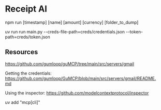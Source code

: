 # Receipt AI

npm run [timestamp] [name] [amount] [currency] [folder_to_dump]

uv run run main.py --creds-file-path=creds/credentials.json --token-path=creds/token.json

## Resources

https://github.com/gumloop/guMCP/tree/main/src/servers/gmail

Getting the credentials: https://github.com/gumloop/GuMCP/blob/main/src/servers/gmail/README.md

Using the inspector: https://github.com/modelcontextprotocol/inspector

uv add "mcp[cli]"